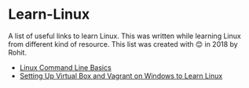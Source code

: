 # Learn-Linux
A list of useful links to learn Linux. This was written while learning Linux from different kind of resource. This list was created with :blush: in 2018 by Rohit.

- [Linux Command Line Basics](https://in.udacity.com/course/linux-command-line-basics--ud595) 
- [Setting Up Virtual Box and Vagrant on Windows to Learn Linux](https://www.youtube.com/watch?v=mPBWWu7sZU4)

